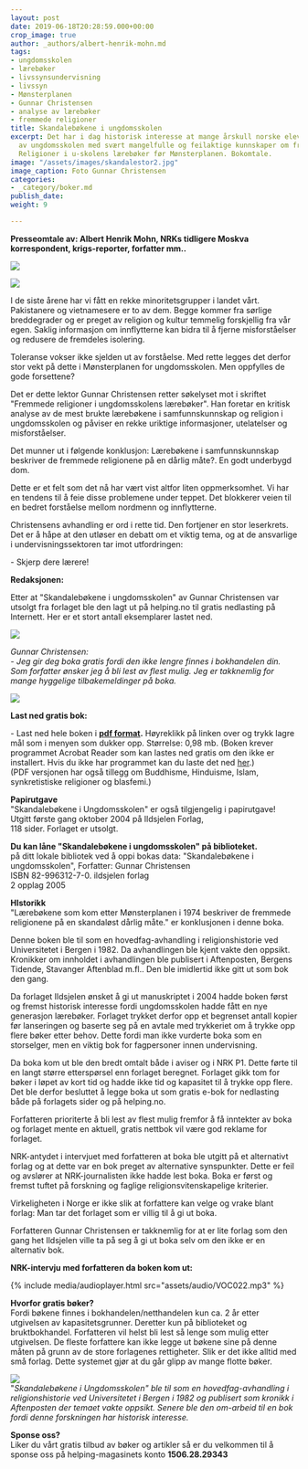 ```yaml
---
layout: post
date: 2019-06-18T20:28:59.000+00:00
crop_image: true
author: _authors/albert-henrik-mohn.md
tags:
- ungdomsskolen
- lærebøker
- livssynsundervisning
- livssyn
- Mønsterplanen
- Gunnar Christensen
- analyse av lærebøker
- fremmede religioner
title: Skandalebøkene i ungdomsskolen
excerpt: Det har i dag historisk interesse at mange årskull norske elever gikk ut
  av ungdomsskolen med svært mangelfulle og feilaktige kunnskaper om fremmede religioner.
  Religioner i u-skolens lærebøker før Mønsterplanen. Bokomtale.
image: "/assets/images/skandalestor2.jpg"
image_caption: Foto Gunnar Christensen
categories:
- _category/boker.md
publish_date: 
weight: 9

---
```

**Presseomtale av: Albert Henrik Mohn, NRKs tidligere Moskva korrespondent, krigs-reporter, forfatter mm..**

![](/assets/images/a.h.mohn.jpg-2.jpg)

![](/assets/images/6.jpg)

I de siste årene har vi fått en rekke minoritetsgrupper i landet vårt. Pakistanere og vietnamesere er to av dem. Begge kommer fra sørlige breddegrader og er preget av religion og kultur temmelig forskjellig fra vår egen. Saklig informasjon om innflytterne kan bidra til å fjerne misforståelser og redusere de fremdeles isolering.

Toleranse vokser ikke sjelden ut av forståelse. Med rette legges det derfor stor vekt på dette i Mønsterplanen for ungdomsskolen. Men oppfylles de gode forsettene?

Det er dette lektor Gunnar Christensen retter søkelyset mot i skriftet "Fremmede religioner i ungdomsskolens lærebøker". Han foretar en kritisk analyse av de mest brukte lærebøkene i samfunnskunnskap og religion i ungdomsskolen og påviser en rekke uriktige informasjoner, utelatelser og misforståelser.

Det munner ut i følgende konklusjon: Lærebøkene i samfunnskunnskap beskriver de fremmede religionene på en dårlig måte?. En godt underbygd dom.

Dette er et felt som det nå har vært vist altfor liten oppmerksomhet. Vi har en tendens til å feie disse problemene under teppet. Det blokkerer veien til en bedret forståelse mellom nordmenn og innflytterne.

Christensens avhandling er ord i rette tid. Den fortjener en stor leserkrets. Det er å håpe at den utløser en debatt om et viktig tema, og at de ansvarlige i undervisningssektoren tar imot utfordringen:

\- Skjerp dere lærere!

**Redaksjonen:**

Etter at "Skandalebøkene i ungdomsskolen" av Gunnar Christensen var utsolgt fra forlaget ble den lagt ut på helping.no til gratis nedlasting på Internett. Her er et stort antall eksemplarer lastet ned.

![](/assets/images/gunnar.jpg)

_Gunnar Christensen:  
\- Jeg gir deg boka gratis fordi den ikke lengre finnes i bokhandelen din. Som forfatter ønsker jeg å bli lest av flest mulig. Jeg er takknemlig for mange hyggelige tilbakemeldinger på boka._

![](/assets/images/skandalestor.jpg)

**Last ned gratis bok:**

\- Last ned hele boken i [**pdf format**](http://www.helping.no/assets\\docs\\skandalebokene.pdf)**.** Høyreklikk på linken over og trykk lagre mål som i menyen som dukker opp. Størrelse: 0,98 mb. (Boken krever programmet Acrobat Reader som kan lastes ned gratis om den ikke er installert. Hvis du ikke har programmet kan du laste det ned [her](http://www.adobe.com/products/acrobat/readstep2.html).)  
(PDF versjonen har også tillegg om Buddhisme, Hinduisme, Islam, synkretistiske religioner og blasfemi.)

**Papirutgave**  
"Skandalebøkene i Ungdomsskolen" er også tilgjengelig i papirutgave!  
Utgitt første gang oktober 2004 på Ildsjelen Forlag,  
118 sider. Forlaget er utsolgt.

**Du kan låne "Skandalebøkene i ungdomsskolen" på biblioteket.**  
på ditt lokale bibliotek ved å oppi bokas data: "Skandalebøkene i ungdomsskolen", Forfatter: Gunnar Christensen  
ISBN 82-996312-7-0. ildsjelen forlag  
2 opplag 2005

**HIstorikk**  
"Lærebøkene som kom etter Mønsterplanen i 1974 beskriver de fremmede religionene på en skandaløst dårlig måte." er konklusjonen i denne boka.

Denne boken ble til som en hovedfag-avhandling i religionshistorie ved Universitetet i Bergen i 1982. Da avhandlingen ble kjent vakte den oppsikt. Kronikker om innholdet i avhandlingen ble publisert i Aftenposten, Bergens Tidende, Stavanger Aftenblad m.fl.. Den ble imidlertid ikke gitt ut som bok den gang.

Da forlaget Ildsjelen ønsket å gi ut manuskriptet i 2004 hadde boken først og fremst historisk interesse fordi ungdomsskolen hadde fått en nye generasjon lærebøker. Forlaget trykket derfor opp et begrenset antall kopier før lanseringen og baserte seg på en avtale med trykkeriet om å trykke opp flere bøker etter behov. Dette fordi man ikke vurderte boka som en storselger, men en viktig bok for fagpersoner innen undervisning.

Da boka kom ut ble den bredt omtalt både i aviser og i NRK P1. Dette førte til en langt større etterspørsel enn forlaget beregnet. Forlaget gikk tom for bøker i løpet av kort tid og hadde ikke tid og kapasitet til å trykke opp flere. Det ble derfor besluttet å legge boka ut som gratis e-bok for nedlasting både på forlagets sider og på helping.no.

Forfatteren prioriterte å bli lest av flest mulig fremfor å få inntekter av boka og forlaget mente en aktuell, gratis nettbok vil være god reklame for forlaget.

NRK-antydet i intervjuet med forfatteren at boka ble utgitt på et alternativt forlag og at dette var en bok preget av alternative synspunkter. Dette er feil og avslører at NRK-journalisten ikke hadde lest boka. Boka er først og fremst tuftet på forskning og faglige religionsvitenskapelige kriterier.

Virkeligheten i Norge er ikke slik at forfattere kan velge og vrake blant forlag: Man tar det forlaget som er villig til å gi ut boka.

Forfatteren Gunnar Christensen er takknemlig for at er lite forlag som den gang het Ildsjelen ville ta på seg å gi ut boka selv om den ikke er en alternativ bok.

**NRK-intervju med forfatteren da boken kom ut:**

{% include media/audioplayer.html src="assets/audio/VOC022.mp3" %}

**Hvorfor gratis bøker?**  
Fordi bøkene finnes i bokhandelen/netthandelen kun ca. 2 år etter utgivelsen av kapasitetsgrunner. Deretter kun på biblioteket og bruktbokhandel. Forfatteren vil helst bli lest så lenge som mulig etter utgivelsen. De fleste forfattere kan ikke legge ut bøkene sine på denne måten på grunn av de store forlagenes rettigheter. Slik er det ikke alltid med små forlag. Dette systemet gjør at du går glipp av mange flotte bøker.

![](/assets/images/religioner.jpg)  
"_Skandalebøkene i Ungdomsskolen" ble til som en hovedfag-avhandling i religionshistorie ved Universitetet i Bergen i 1982 og publisert som kronikk i Aftenposten der temaet vakte oppsikt. Senere ble den om-arbeid til en bok fordi denne forskningen har historisk interesse._

**Sponse oss?**  
Liker du vårt gratis tilbud av bøker og artikler så er du velkommen til å sponse oss på helping-magasinets konto **1506.28.29343**